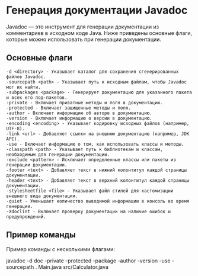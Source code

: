 # Генерация документации Javadoc

Javadoc — это инструмент для генерации документации из комментариев в исходном коде Java. Ниже приведены основные флаги, которые можно использовать при генерации документации.

## Основные флаги

    -d <directory> - Указывает каталог для сохранения сгенерированных файлов Javadoc.
    -sourcepath <path> - Указывает путь к исходным файлам, чтобы Javadoc мог их найти.
    -subpackages <package> - Генерирует документацию для указанного пакета и всех его под-пакетов.
    -private - Включает приватные методы и поля в документацию.
    -protected - Включает защищенные методы и поля.
    -author - Включает информацию об авторе в документацию.
    -version - Включает информацию о версии в документацию.
    -encoding <encoding> - Указывает кодировку исходных файлов (например, UTF-8).
    -link <url> - Добавляет ссылки на внешнюю документацию (например, JDK API).
    -use - Включает информацию о том, как использовать классы и методы.
    -classpath <path> - Указывает путь к библиотекам и классам, необходимым для генерации документации.
    -exclude <pattern> - Исключает определенные классы или пакеты из генерации документации.
    -footer <text> - Добавляет текст в нижний колонтитул каждой страницы документации.
    -header <text> - Добавляет текст в верхний колонтитул каждой страницы документации.
    -stylesheetfile <file> - Указывает файл стилей для кастомизации внешнего вида документации.
    -quiet - Уменьшает количество выводимой информации в консоль во время генерации.
    -Xdoclint - Включает проверку документации на наличие ошибок и предупреждений.

## Пример команды

Пример команды с несколькими флагами:

javadoc -d doc -private -protected -package -author -version -use -sourcepath . Main.java src/Calculator.java